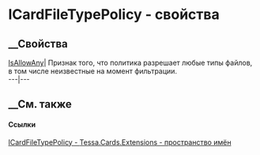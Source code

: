 # ICardFileTypePolicy - свойства
##  __Свойства
[IsAllowAny](P_Tessa_Cards_Extensions_ICardFileTypePolicy_IsAllowAny.htm)|
Признак того, что политика разрешает любые типы файлов, в том числе
неизвестные на момент фильтрации.  
---|---  
##  __См. также
#### Ссылки
[ICardFileTypePolicy - ](T_Tessa_Cards_Extensions_ICardFileTypePolicy.htm)
[Tessa.Cards.Extensions - пространство имён](N_Tessa_Cards_Extensions.htm)
